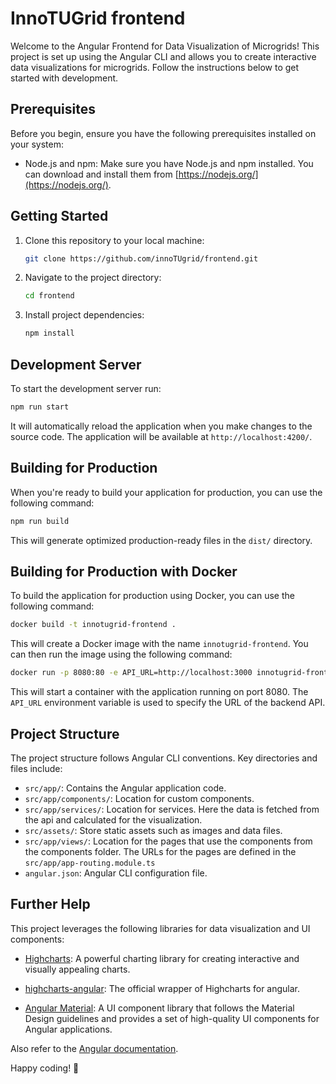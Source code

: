# InnoTUGrid frontend

Welcome to the Angular Frontend for Data Visualization of Microgrids! This project is set up using the Angular CLI and allows you to create interactive data visualizations for microgrids. Follow the instructions below to get started with development.

## Prerequisites

Before you begin, ensure you have the following prerequisites installed on your system:

- Node.js and npm: Make sure you have Node.js and npm installed. You can download and install them from [https://nodejs.org/](https://nodejs.org/).

## Getting Started

1. Clone this repository to your local machine:

   ```bash
   git clone https://github.com/innoTUgrid/frontend.git
   ```

2. Navigate to the project directory:

   ```bash
   cd frontend
   ```

3. Install project dependencies:

   ```bash
   npm install
   ```

## Development Server

To start the development server run:

```bash
npm run start
```

It will automatically reload the application when you make changes to the source code. The application will be available at `http://localhost:4200/`.

## Building for Production

When you're ready to build your application for production, you can use the following command:

```bash
npm run build
```

This will generate optimized production-ready files in the `dist/` directory.

## Building for Production with Docker

To build the application for production using Docker, you can use the following command:

```bash
docker build -t innotugrid-frontend .
```

This will create a Docker image with the name `innotugrid-frontend`. You can then run the image using the following command:

```bash
docker run -p 8080:80 -e API_URL=http://localhost:3000 innotugrid-frontend
```

This will start a container with the application running on port 8080. The `API_URL` environment variable is used to specify the URL of the backend API.

## Project Structure

The project structure follows Angular CLI conventions. Key directories and files include:

- `src/app/`: Contains the Angular application code.
- `src/app/components/`: Location for custom components.
- `src/app/services/`: Location for services. Here the data is fetched from the api and calculated for the visualization.
- `src/assets/`: Store static assets such as images and data files.
- `src/app/views/`: Location for the pages that use the components from the components folder. The URLs for the pages are defined in the `src/app/app-routing.module.ts`
- `angular.json`: Angular CLI configuration file.

## Further Help

This project leverages the following libraries for data visualization and UI components:

- [Highcharts](https://www.highcharts.com/): A powerful charting library for creating interactive and visually appealing charts.

- [highcharts-angular](https://github.com/highcharts/highcharts-angular): The official wrapper of Highcharts for angular.

- [Angular Material](https://material.angular.io/): A UI component library that follows the Material Design guidelines and provides a set of high-quality UI components for Angular applications.

Also refer to the [Angular documentation](https://angular.io/).

Happy coding! 🚀
